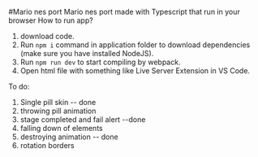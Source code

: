 #Mario nes port
Mario nes port made with Typescript that run in your browser
How to run app?

1. download code.
2. Run `npm i` command in application folder to download dependencies (make sure you have installed NodeJS).
3. Run `npm run dev` to start compiling by webpack.
4. Open html file with something like Live Server Extension in VS Code.

To do:

1. Single pill skin -- done
2. throwing pill animation
3. stage completed and fail alert --done
4. falling down of elements
5. destroying animation -- done
6. rotation borders
